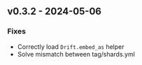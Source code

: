 ## v0.3.2 - 2024-05-06

### Fixes

- Correctly load `Drift.embed_as` helper
- Solve mismatch between tag/shards.yml
